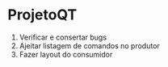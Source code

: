# ProjetoQT

<ol>
<li>Verificar e consertar bugs</li>
<li>Ajeitar listagem de comandos no produtor</li>
<li>Fazer layout do consumidor</li>
</ol>
